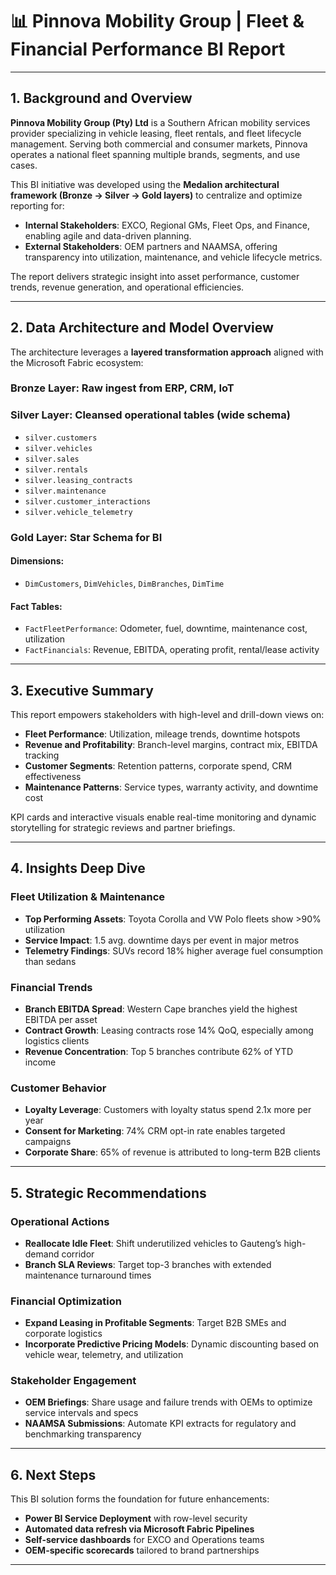 # 📊 Pinnova Mobility Group | Fleet & Financial Performance BI Report  

---

## 1. Background and Overview

**Pinnova Mobility Group (Pty) Ltd** is a Southern African mobility services provider specializing in vehicle leasing, fleet rentals, and fleet lifecycle management. Serving both commercial and consumer markets, Pinnova operates a national fleet spanning multiple brands, segments, and use cases.

This BI initiative was developed using the **Medalion architectural framework (Bronze → Silver → Gold layers)** to centralize and optimize reporting for:

- **Internal Stakeholders**: EXCO, Regional GMs, Fleet Ops, and Finance, enabling agile and data-driven planning.
- **External Stakeholders**: OEM partners and NAAMSA, offering transparency into utilization, maintenance, and vehicle lifecycle metrics.

The report delivers strategic insight into asset performance, customer trends, revenue generation, and operational efficiencies.

---

## 2. Data Architecture and Model Overview

The architecture leverages a **layered transformation approach** aligned with the Microsoft Fabric ecosystem:

### Bronze Layer: Raw ingest from ERP, CRM, IoT

### Silver Layer: Cleansed operational tables (wide schema)

- `silver.customers`  
- `silver.vehicles`  
- `silver.sales`  
- `silver.rentals`  
- `silver.leasing_contracts`  
- `silver.maintenance`  
- `silver.customer_interactions`  
- `silver.vehicle_telemetry`

### Gold Layer: Star Schema for BI

#### Dimensions:
- `DimCustomers`, `DimVehicles`, `DimBranches`, `DimTime`

#### Fact Tables:
- `FactFleetPerformance`: Odometer, fuel, downtime, maintenance cost, utilization  
- `FactFinancials`: Revenue, EBITDA, operating profit, rental/lease activity

---

## 3. Executive Summary

This report empowers stakeholders with high-level and drill-down views on:

- **Fleet Performance**: Utilization, mileage trends, downtime hotspots  
- **Revenue and Profitability**: Branch-level margins, contract mix, EBITDA tracking  
- **Customer Segments**: Retention patterns, corporate spend, CRM effectiveness  
- **Maintenance Patterns**: Service types, warranty activity, and downtime cost  

KPI cards and interactive visuals enable real-time monitoring and dynamic storytelling for strategic reviews and partner briefings.

---

## 4. Insights Deep Dive

### Fleet Utilization & Maintenance

- **Top Performing Assets**: Toyota Corolla and VW Polo fleets show >90% utilization  
- **Service Impact**: 1.5 avg. downtime days per event in major metros  
- **Telemetry Findings**: SUVs record 18% higher average fuel consumption than sedans  

### Financial Trends

- **Branch EBITDA Spread**: Western Cape branches yield the highest EBITDA per asset  
- **Contract Growth**: Leasing contracts rose 14% QoQ, especially among logistics clients  
- **Revenue Concentration**: Top 5 branches contribute 62% of YTD income  

### Customer Behavior

- **Loyalty Leverage**: Customers with loyalty status spend 2.1x more per year  
- **Consent for Marketing**: 74% CRM opt-in rate enables targeted campaigns  
- **Corporate Share**: 65% of revenue is attributed to long-term B2B clients  

---

## 5. Strategic Recommendations

### Operational Actions

- **Reallocate Idle Fleet**: Shift underutilized vehicles to Gauteng’s high-demand corridor  
- **Branch SLA Reviews**: Target top-3 branches with extended maintenance turnaround times  

### Financial Optimization

- **Expand Leasing in Profitable Segments**: Target B2B SMEs and corporate logistics  
- **Incorporate Predictive Pricing Models**: Dynamic discounting based on vehicle wear, telemetry, and utilization  

### Stakeholder Engagement

- **OEM Briefings**: Share usage and failure trends with OEMs to optimize service intervals and specs  
- **NAAMSA Submissions**: Automate KPI extracts for regulatory and benchmarking transparency  

---

## 6. Next Steps

This BI solution forms the foundation for future enhancements:

- **Power BI Service Deployment** with row-level security  
- **Automated data refresh via Microsoft Fabric Pipelines**  
- **Self-service dashboards** for EXCO and Operations teams  
- **OEM-specific scorecards** tailored to brand partnerships  

---

